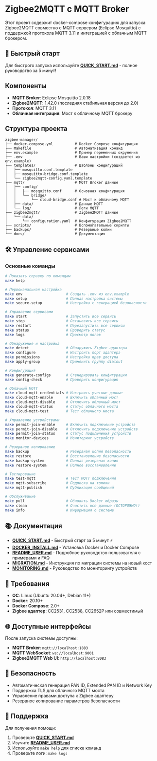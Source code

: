 # Zigbee2MQTT с MQTT Broker

Этот проект содержит docker-compose конфигурацию для запуска Zigbee2MQTT совместно с MQTT сервером (Eclipse Mosquitto) с поддержкой протокола MQTT 3.11 и интеграцией с облачным MQTT брокером.

## 🚀 Быстрый старт

Для быстрого запуска используйте **[QUICK_START.md](QUICK_START.md)** - полное руководство за 5 минут!

## Компоненты

- **MQTT Broker**: Eclipse Mosquitto 2.0.18
- **Zigbee2MQTT**: 1.42.0 (последняя стабильная версия до 2.0)
- **Протокол**: MQTT 3.11
- **Облачная интеграция**: Мост к облачному MQTT брокеру

## Структура проекта

```
zigbee-manager/
├── docker-compose.yml          # Docker Compose конфигурация
├── Makefile                    # Автоматизация команд
├── env.example                 # Пример переменных окружения
├── .env                        # Ваши настройки (создается из env.example)
├── templates/                  # Шаблоны конфигураций
│   ├── mosquitto.conf.template
│   ├── mosquitto-bridge.conf.template
│   └── zigbee2mqtt-config.yaml.template
├── mqtt/                       # MQTT Broker данные
│   ├── config/
│   │   ├── mosquitto.conf      # Основная конфигурация
│   │   └── bridge/
│   │       └── cloud-bridge.conf # Мост к облачному MQTT
│   ├── data/                   # Данные MQTT
│   └── log/                    # Логи MQTT
├── zigbee2mqtt/                # Zigbee2MQTT данные
│   └── data/
│       └── configuration.yaml  # Конфигурация Zigbee2MQTT
├── scripts/                    # Вспомогательные скрипты
├── backups/                    # Резервные копии
└── docs/                       # Документация
```

## 🛠️ Управление сервисами

### Основные команды

```bash
# Показать справку по командам
make help

# Первоначальная настройка
make env                    # Создать .env из env.example
make setup                  # Полная настройка системы
make secure-setup           # Настройка с генерацией безопасности

# Управление сервисами
make start                  # Запустить все сервисы
make stop                   # Остановить все сервисы
make restart                # Перезапустить все сервисы
make status                 # Проверить статус
make logs                   # Просмотр логов

# Обнаружение и настройка
make detect                 # Обнаружить Zigbee адаптеры
make configure              # Настроить порт адаптера
make permissions            # Настройка прав доступа
make apply-group            # Применить группу dialout

# Конфигурация
make generate-configs       # Сгенерировать конфигурации
make config-check           # Проверить конфигурацию

# Облачный MQTT
make cloud-mqtt-credentials # Настроить учетные данные
make cloud-mqtt-enable      # Включить облачный мост
make cloud-mqtt-disable     # Отключить облачный мост
make cloud-mqtt-status      # Статус облачного моста
make cloud-mqtt-test        # Тест облачного моста

# Управление устройствами
make permit-join-enable     # Включить подключение устройств
make permit-join-disable    # Отключить подключение устройств
make permit-join-status     # Статус подключения устройств
make monitor-devices        # Мониторинг устройств

# Резервное копирование
make backup                 # Резервная копия безопасности
make restore                # Восстановление безопасности
make backup-system          # Полная резервная копия
make restore-system         # Полное восстановление

# Тестирование
make test-mqtt              # Тест MQTT подключения
make mqtt-subscribe         # Подписка на топики
make mqtt-publish           # Публикация сообщений

# Обслуживание
make pull                   # Обновить Docker образы
make clean                  # Очистить все данные (ОСТОРОЖНО!)
make info                   # Информация о системе
```

## 📚 Документация

- **[QUICK_START.md](QUICK_START.md)** - Быстрый старт за 5 минут ⚡
- **[DOCKER_INSTALL.md](DOCKER_INSTALL.md)** - Установка Docker и Docker Compose
- **[README_USER.md](README_USER.md)** - Подробное руководство пользователя с примерами и FAQ
- **[MIGRATION.md](MIGRATION.md)** - Инструкция по миграции системы на новый хост
- **[MONITORING.md](MONITORING.md)** - Руководство по мониторингу устройств

## 🔧 Требования

- **ОС**: Linux (Ubuntu 20.04+, Debian 11+)
- **Docker**: 20.10+
- **Docker Compose**: 2.0+
- **Zigbee адаптер**: CC2531, CC2538, CC2652P или совместимый

## 🌐 Доступные интерфейсы

После запуска системы доступны:

- **MQTT Broker**: `mqtt://localhost:1883`
- **MQTT WebSocket**: `ws://localhost:9001`
- **Zigbee2MQTT Web UI**: `http://localhost:8083`

## 🔐 Безопасность

- Автоматическая генерация PAN ID, Extended PAN ID и Network Key
- Поддержка TLS для облачного MQTT моста
- Управление правами доступа к Zigbee адаптеру
- Резервное копирование параметров безопасности

## 🤝 Поддержка

Для получения помощи:
1. Проверьте **[QUICK_START.md](QUICK_START.md)**
2. Изучите **[README_USER.md](README_USER.md)**
3. Используйте `make help` для списка команд
4. Проверьте логи: `make logs`
